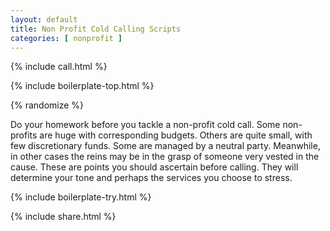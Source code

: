 ```yaml
---
layout: default
title: Non Profit Cold Calling Scripts
categories: [ nonprofit ]
---
```


{% include call.html %}

{% include boilerplate-top.html %}


{% randomize %}

Do your homework before you tackle a non-profit cold call. Some non-profits are huge with corresponding budgets. Others are quite small, with few discretionary funds. Some are managed by a neutral party. Meanwhile, in other cases the reins may be in the grasp of someone very vested  in the cause. These are points you should ascertain before calling. They will determine your tone and perhaps the services you choose to stress.

{% include boilerplate-try.html %}

{% include share.html %}